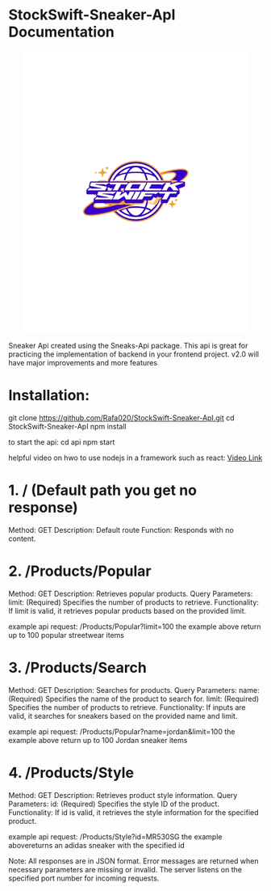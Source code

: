 # StockSwift-Sneaker-ApI Documentation

<p align="center">
<img src="./img/stockswift-logo.png"></img>
</p>

Sneaker Api created using the Sneaks-Api package.
This api is great for practicing the implementation of backend in your frontend project. v2.0 will have major improvements and more features

# Installation:

git clone https://github.com/Rafa020/StockSwift-Sneaker-ApI.git
cd StockSwift-Sneaker-ApI
npm install

to start the api:
cd api
npm start

helpful video on hwo to use nodejs in a framework such as react:
<a href="https://youtu.be/w3vs4a03y3I?si=R9espNFXuQnO6kod" target="_blank">
Video Link
</a>
 # 1. / (Default path you get no response)
Method: GET
Description: Default route
Function: Responds with no content.

# 2. /Products/Popular
Method: GET
Description: Retrieves popular products.
Query Parameters:
limit: (Required) Specifies the number of products to retrieve.
Functionality:
If limit is valid, it retrieves popular products based on the provided limit.

example api request: /Products/Popular?limit=100
the example above return up to 100 popular streetwear items



# 3. /Products/Search
Method: GET
Description: Searches for products.
Query Parameters:
name: (Required) Specifies the name of the product to search for.
limit: (Required) Specifies the number of products to retrieve.
Functionality:
If inputs are valid, it searches for sneakers based on the provided name and limit.

example api request: /Products/Popular?name=jordan&limit=100
the example above return up to 100 Jordan sneaker items


# 4. /Products/Style
Method: GET
Description: Retrieves product style information.
Query Parameters:
id: (Required) Specifies the style ID of the product.
Functionality:
If id is valid, it retrieves the style information for the specified product.


example api request: /Products/Style?id=MR530SG
the example abovereturns an adidas sneaker with the specified id


Note:
All responses are in JSON format.
Error messages are returned when necessary parameters are missing or invalid.
The server listens on the specified port number for incoming requests.
